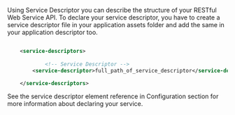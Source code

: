 Using Service Descriptor you can describe the structure of your RESTful Web Service API. To declare your service descriptor, you have to create a service descriptor file in your application assets folder and add the same in your application descriptor too.

```xml

    <service-descriptors>
	
            <!-- Service Descriptor -->
        <service-descriptor>full_path_of_service_descriptor</service-descriptor>

    </service-descriptors>

```

See the service descriptor element reference in Configuration section for more information about declaring your service.
